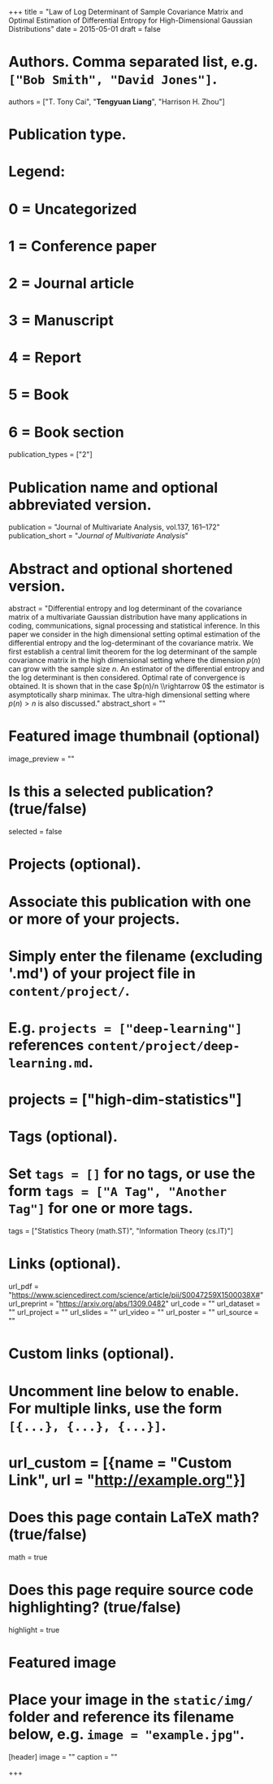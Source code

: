 +++
title = "Law of Log Determinant of Sample Covariance Matrix and Optimal Estimation of Differential Entropy for High-Dimensional Gaussian Distributions"
date = 2015-05-01
draft = false

# Authors. Comma separated list, e.g. `["Bob Smith", "David Jones"]`.
authors = ["T. Tony Cai", "**Tengyuan Liang**", "Harrison H. Zhou"]

# Publication type.
# Legend:
# 0 = Uncategorized
# 1 = Conference paper
# 2 = Journal article
# 3 = Manuscript
# 4 = Report
# 5 = Book
# 6 = Book section
publication_types = ["2"]

# Publication name and optional abbreviated version.
publication = "Journal of Multivariate Analysis, vol.137, 161–172"
publication_short = "*Journal of Multivariate Analysis*"

# Abstract and optional shortened version.
abstract = "Differential entropy and log determinant of the covariance matrix of a multivariate Gaussian distribution have  many applications in coding, communications, signal processing and statistical inference. In this paper we consider in the high dimensional setting optimal estimation of the differential entropy and the log-determinant of the covariance matrix. We first establish a central limit theorem for the log determinant of the sample covariance matrix in the high dimensional setting where the dimension $p(n)$ can grow with the sample size $n$. An estimator of the differential entropy and the log determinant is then considered. Optimal rate of convergence is obtained. It is shown that in the case $p(n)/n \\rightarrow 0$ the estimator is asymptotically sharp minimax. The ultra-high dimensional setting where $p(n) > n$ is also discussed."
abstract_short = ""

# Featured image thumbnail (optional)
image_preview = ""

# Is this a selected publication? (true/false)
selected = false

# Projects (optional).
#   Associate this publication with one or more of your projects.
#   Simply enter the filename (excluding '.md') of your project file in `content/project/`.
#   E.g. `projects = ["deep-learning"]` references `content/project/deep-learning.md`.
#   projects = ["high-dim-statistics"]

# Tags (optional).
#   Set `tags = []` for no tags, or use the form `tags = ["A Tag", "Another Tag"]` for one or more tags.
tags = ["Statistics Theory (math.ST)", "Information Theory (cs.IT)"]

# Links (optional).
url_pdf = "https://www.sciencedirect.com/science/article/pii/S0047259X1500038X#"
url_preprint = "https://arxiv.org/abs/1309.0482"
url_code = ""
url_dataset = ""
url_project = ""
url_slides = ""
url_video = ""
url_poster = ""
url_source = ""

# Custom links (optional).
#   Uncomment line below to enable. For multiple links, use the form `[{...}, {...}, {...}]`.
# url_custom = [{name = "Custom Link", url = "http://example.org"}]

# Does this page contain LaTeX math? (true/false)
math = true

# Does this page require source code highlighting? (true/false)
highlight = true

# Featured image
# Place your image in the `static/img/` folder and reference its filename below, e.g. `image = "example.jpg"`.
[header]
image = ""
caption = ""

+++
